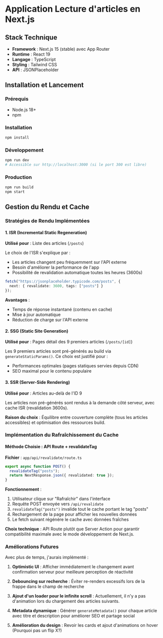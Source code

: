 # Application Lecture d'articles en Next.js


## Stack Technique

- **Framework** : Next.js 15 (stable) avec App Router
- **Runtime** : React 19
- **Langage** : TypeScript
- **Styling** : Tailwind CSS
- **API** : JSONPlaceholder

## Installation et Lancement

### Prérequis
- Node.js 18+
- npm

### Installation
```bash
npm install
```

### Développement
```bash
npm run dev
# Accessible sur http://localhost:3000 (si le port 300 est libre)
```

### Production
```bash
npm run build
npm start
```


## Gestion du Rendu et Cache

### Stratégies de Rendu Implémentées

#### 1. ISR (Incremental Static Regeneration)
**Utilisé pour** : Liste des articles (`/posts`)

Le choix de l'ISR s'explique par :
- Les articles changent peu fréquemment sur l'API externe
- Besoin d'améliorer la performance de l'app
- Possibilité de revalidation automatique toutes les heures (3600s)

```typescript
fetch("https://jsonplaceholder.typicode.com/posts", {
  next: { revalidate: 3600, tags: ["posts"] }
});
```

**Avantages** :
- Temps de réponse instantané (contenu en cache)
- Mise à jour automatique 
- Réduction de charge sur l'API externe

#### 2. SSG (Static Site Generation)
**Utilisé pour** : Pages détail des 9 premiers articles (`/posts/[id]`)

Les 9 premiers articles sont pré-générés au build via `generateStaticParams()`. Ce choix est justifié pour :
- Performances optimales (pages statiques servies depuis CDN)
- SEO maximal pour le contenu populaire

#### 3. SSR (Server-Side Rendering)
**Utilisé pour** : Articles au-delà de l'ID 9

Les articles non pré-générés sont rendus à la demande côté serveur, avec cache ISR (revalidation 3600s).

**Raison du choix** : Équilibre entre couverture complète (tous les articles accessibles) et optimisation des ressources build.

### Implémentation du Rafraîchissement du Cache

#### Méthode Choisie : API Route + revalidateTag

**Fichier** : `app/api/revalidate/route.ts`

```typescript
export async function POST() {
  revalidateTag("posts");
  return NextResponse.json({ revalidated: true });
}
```

**Fonctionnement** :
1. Utilisateur clique sur "Rafraîchir" dans l'interface
2. Requête POST envoyée vers `/api/revalidate`
3. `revalidateTag("posts")` invalide tout le cache portant le tag "posts"
4. Rechargement de la page pour afficher les nouvelles données
5. Le fetch suivant régénère le cache avec données fraîches

**Choix technique** : API Route plutôt que Server Action pour garantir compatibilité maximale avec le mode développement de Next.js.

### Améliorations Futures

Avec plus de temps, j'aurais implémenté :

1. **Optimistic UI** : Afficher immédiatement le changement avant confirmation serveur pour meilleure perception de réactivité

2. **Debouncing sur recherche** : Éviter re-renders excessifs lors de la frappe dans le champ de recherche

3. **Ajout d'un loader pour le infinite scroll** : Actuellement, il n'y a pas d'animation lors du chargement des articles suivants.

4. **Metadata dynamique** : Générer `generateMetadata()` pour chaque article avec titre et description pour améliorer SEO et partage social

5. **Amélioration du design** : Revoir les cards et ajout d'animations on hover (Pourquoi pas un  flip X?)
